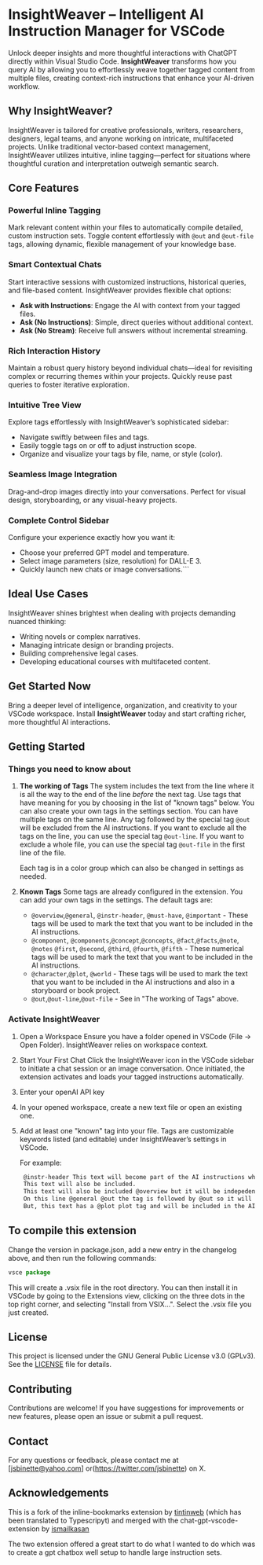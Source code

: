 
# InsightWeaver – Intelligent AI Instruction Manager for VSCode

Unlock deeper insights and more thoughtful interactions with ChatGPT directly within Visual Studio Code. **InsightWeaver** transforms how you query AI by allowing you to effortlessly weave together tagged content from multiple files, creating context-rich instructions that enhance your AI-driven workflow.

## Why InsightWeaver?

InsightWeaver is tailored for creative professionals, writers, researchers, designers, legal teams, and anyone working on intricate, multifaceted projects. Unlike traditional vector-based context management, InsightWeaver utilizes intuitive, inline tagging—perfect for situations where thoughtful curation and interpretation outweigh semantic search.

## Core Features

### Powerful Inline Tagging

Mark relevant content within your files to automatically compile detailed, custom instruction sets. Toggle content effortlessly with `@out` and `@out-file` tags, allowing dynamic, flexible management of your knowledge base.

### Smart Contextual Chats

Start interactive sessions with customized instructions, historical queries, and file-based content. InsightWeaver provides flexible chat options:

- **Ask with Instructions**: Engage the AI with context from your tagged files.
- **Ask (No Instructions)**: Simple, direct queries without additional context.
- **Ask (No Stream)**: Receive full answers without incremental streaming.

### Rich Interaction History

Maintain a robust query history beyond individual chats—ideal for revisiting complex or recurring themes within your projects. Quickly reuse past queries to foster iterative exploration.

### Intuitive Tree View

Explore tags effortlessly with InsightWeaver’s sophisticated sidebar:

- Navigate swiftly between files and tags.
- Easily toggle tags on or off to adjust instruction scope.
- Organize and visualize your tags by file, name, or style (color).

### Seamless Image Integration

Drag-and-drop images directly into your conversations. Perfect for visual design, storyboarding, or any visual-heavy projects.

### Complete Control Sidebar

Configure your experience exactly how you want it:

- Choose your preferred GPT model and temperature.
- Select image parameters (size, resolution) for DALL-E 3.
- Quickly launch new chats or image conversations.```

## Ideal Use Cases

InsightWeaver shines brightest when dealing with projects demanding nuanced thinking:

- Writing novels or complex narratives.
- Managing intricate design or branding projects.
- Building comprehensive legal cases.
- Developing educational courses with multifaceted content.

## Get Started Now

Bring a deeper level of intelligence, organization, and creativity to your VSCode workspace. Install **InsightWeaver** today and start crafting richer, more thoughtful AI interactions.

## Getting Started

### Things you need to know about

1. **The working of Tags**
   The system includes the text from the line where it is all the way to the end of the line *before* the next tag.  Use tags that have meaning for you by choosing in the list of "known tags" below.  You can also create your own tags in the settings section. You can have multiple tags on the same line.  Any tag followed by the special tag `@out` will be excluded from the AI instructions.  If you want to exclude all the tags on the line, you can use the special tag `@out-line`.  If you want to exclude a whole file, you can use the special tag `@out-file` in the first line of the file.

   Each tag is in a color group which can also be changed in settings as needed.

2. **Known Tags**
    Some tags are already configured in the extension.  You can add your own tags in the settings.  The default tags are:
    - `@overview`,`@general`, `@instr-header`, `@must-have`, `@important` - These tags will be used to mark the text that you want to be included in the AI instructions.
    - `@component`, `@components`,`@concept`,`@concepts`, `@fact`,`@facts`,`@note`, `@notes` `@first`, `@second`, `@third`, `@fourth`, `@fifth` - These numerical tags will be used to mark the text that you want to be included in the AI instructions.
    - `@character`,`@plot`, `@world`  - These tags will be used to mark the text that you want to be included in the AI instructions and also in a storyboard or book project.
    - `@out`,`@out-line`,`@out-file` - See in "The working of Tags" above.

### Activate InsightWeaver

1. Open a Workspace
Ensure you have a folder opened in VSCode (File → Open Folder). InsightWeaver relies on workspace context.
2. Start Your First Chat
Click the InsightWeaver icon in the VSCode sidebar to initiate a chat session or an image conversation. Once initiated, the extension activates and loads your tagged instructions automatically.
3. Enter your openAI API key
4. In your opened workspace, create a new text file or open an existing one.
5. Add at least one "known" tag into your file. Tags are customizable keywords listed (and editable) under InsightWeaver’s settings in VSCode.

   For example:

   ```markdown
    @instr-header This text will become part of the AI instructions when using the character tag.
    This text will also be included.
    This text will also be included @overview but it will be indepedent from what cam before since there's a new tag there.
    On this line @general @out the tag is followed by @out so it will be excluded from the AI instructions.
    But, this text has a @plot plot tag and will be included in the AI instructions.
    ```

## To compile this extension

Change the version in package.json, add a new entry in the changelog above, and then run the following commands:

```javascript
vsce package
```

This will create a .vsix file in the root directory. You can then install it in VSCode by going to the Extensions view, clicking on the three dots in the top right corner, and selecting "Install from VSIX...". Select the .vsix file you just created.

## License

This project is licensed under the GNU General Public License v3.0 (GPLv3). See the [LICENSE](LICENSE) file for details.

## Contributing

Contributions are welcome! If you have suggestions for improvements or new features, please open an issue or submit a pull request.

## Contact

For any questions or feedback, please contact me at [jsbinette@yahoo.com] or(<https://twitter.com/jsbinette>) on X.

## Acknowledgements

This is a fork of the inline-bookmarks extension by [tintinweb](<https://github.com/tintinweb/>) (which has been translated to Typescripyt) and merged with the chat-gpt-vscode-extension by [ismailkasan](<https://github.com/ismailkasan/>)

The two extension offered a great start to do what I wanted to do which was to create a gpt chatbox well setup to handle large instruction sets.
